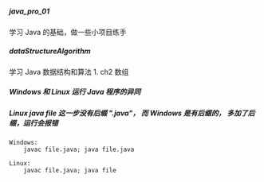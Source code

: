 ##### java_pro_01
学习 Java 的基础，做一些小项目练手


##### dataStructureAlgorithm
学习 Java 数据结构和算法
    1. ch2       数组


##### Windows 和 Linux 运行 Java 程序的异同
##### Linux java file 这一步没有后缀 ".java"， 而 Windows 是有后缀的， 多加了后缀，运行会报错
```
Windows:
    javac file.java; java file.java

Linux:
    javac file.java; java file
```



